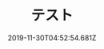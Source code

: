 ---
title: テスト
tags:
  - test
slugs: internship-advice
isOpen: true  
description: >-
  test
thumbnail: https://user-images.githubusercontent.com/29594820/99104055-cd990300-2623-11eb-9891-3081271c5655.png
date: 2019-11-30T04:52:54.681Z
---